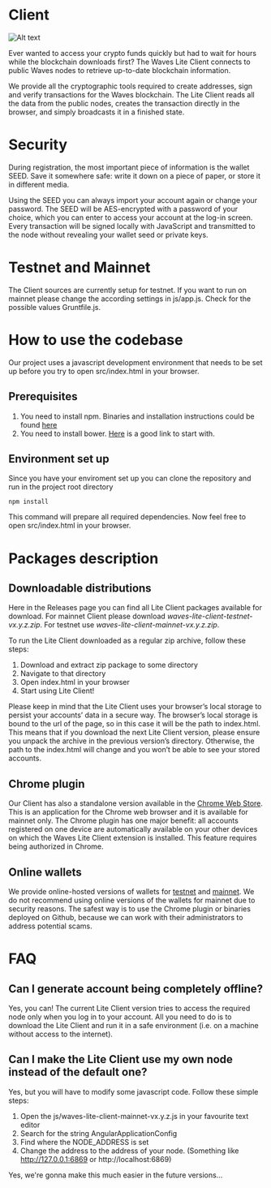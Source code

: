 # Client

![Alt text](https://pbs.twimg.com/media/CjUjPVgVAAA60Pv.jpg "Waves Client Screen")

Ever wanted to access your crypto funds quickly but had to wait for hours while the blockchain downloads first? 
The Waves Lite Client connects to public Waves nodes to retrieve up-to-date blockchain information.

We provide all the cryptographic tools required to create addresses, sign and verify transactions for the Waves blockchain. 
The Lite Client reads all the data from the public nodes, creates the transaction directly in the browser, 
and simply broadcasts it in a finished state.

# Security

During registration, the most important piece of information is the wallet SEED. Save it somewhere safe: 
write it down on a piece of paper, or store it in different media.


Using the SEED you can always import your account again or change your password. The SEED will be AES-encrypted 
with a password of your choice, which you can enter to access your account at the log-in screen. 
Every transaction will be signed locally with JavaScript and transmitted to the node without revealing your wallet seed or private keys.

# Testnet and Mainnet

The Client sources are currently setup for testnet. 
If you want to run on mainnet please change the according settings in js/app.js. Check for the possible values Gruntfile.js.

# How to use the codebase

Our project uses a javascript development environment that needs to be set up before you try to open src/index.html in your browser.

## Prerequisites

1. You need to install npm. Binaries and installation instructions could be found [here](https://nodejs.org/en/download/)
1. You need to install bower. [Here](https://bower.io/) is a good link to start with.

## Environment set up

Since you have your enviroment set up you can clone the repository and run in the project root directory
```
npm install
```
This command will prepare all required dependencies. Now feel free to open src/index.html in your browser.

# Packages description

## Downloadable distributions

Here in the Releases page you can find all Lite Client packages available for download. 
For mainnet Client please download *waves-lite-client-testnet-vx.y.z.zip*. 
For testnet use *waves-lite-client-mainnet-vx.y.z.zip*. 

To run the Lite Client downloaded as a regular zip archive, follow these steps:
1. Download and extract zip package to some directory
1. Navigate to that directory
1. Open index.html in your browser
1. Start using Lite Client!

Please keep in mind that the Lite Client uses your browser’s local storage to persist your accounts’ data in a secure way. 
The browser’s local storage is bound to the url of the page, so in this case it will be the path to index.html. 
This means that if you download the next Lite Client version, please ensure you unpack the archive in the previous version’s directory. 
Otherwise, the path to the index.html will change and you won’t be able to see your stored accounts.

## Chrome plugin

Our Client has also a standalone version available in the [Chrome Web Store](https://chrome.google.com/webstore/detail/wavesliteapp/kfmcaklajknfekomaflnhkjjkcjabogm). 
This is an application for the Chrome web browser and it is available for mainnet only. 
The Chrome plugin has one major benefit: all accounts registered on one device are automatically available 
on your other devices on which the Waves Lite Client extension is installed. 
This feature requires being authorized in Chrome.

## Online wallets

We provide online-hosted versions of wallets for [testnet](testnet.waveswallet.io) and [mainnet](waveswallet.io). 
We do not recommend using online versions of the wallets for mainnet due to security reasons. 
The safest way is to use the Chrome plugin or binaries deployed on Github, because we can work with their administrators to address potential scams.

# FAQ
## Can I generate account being completely offline?

Yes, you can! The current Lite Client version tries to access the required node only when you log in to your account. 
All you need to do is to download the Lite Client and run it in a safe environment (i.e. on a machine without access to the internet).

## Can I make the Lite Client use my own node instead of the default one?

Yes, but you will have to modify some javascript code. Follow these simple steps:
1. Open the js/waves-lite-client-mainnet-vx.y.z.js in your favourite text editor
1. Search for the string AngularApplicationConfig
1. Find where the NODE_ADDRESS is set
1. Change the address to the address of your node. (Something like http://127.0.0.1:6869 or http://localhost:6869)

Yes, we're gonna make this much easier in the future versions...